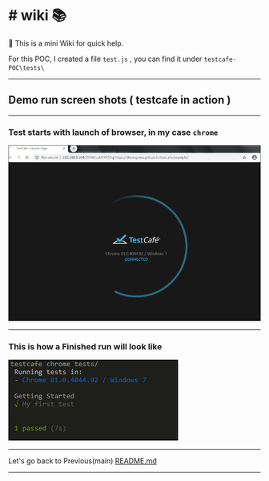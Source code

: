 # # wiki 📚 

🦮 This is a mini Wiki for quick help.

For this POC, I created a file `test.js` , you can find it under `testcafe-POC\tests\`

---


## Demo run screen shots ( testcafe in action )

---
### Test starts with **launch of browser**, in my case `chrome` 
![testcafe_in_action](chrome_launch.PNG)

---

### This is how a **Finished run** will look like

![run_finished](cli_run_result.PNG)


---


Let's go back to Previous(main) [README.md]

---


[\\]: <> (This is a commented section and should not be visible in README file)

[README.md]: <https://github.com/eaccmk/testcafe-POC>